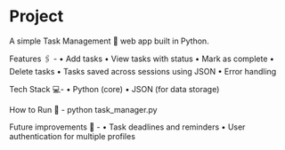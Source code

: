 # Project
A simple Task Management 📝 web app built in Python.

Features 🖇️ -
• Add tasks
• View tasks with status
• Mark as complete 
• Delete tasks
• Tasks saved across sessions using JSON
• Error handling

Tech Stack 💻-
• Python (core)
• JSON (for data storage)

How to Run 🚀 -
   python task_manager.py

Future improvements 🌱 -
• Task deadlines and reminders
• User authentication for multiple profiles
